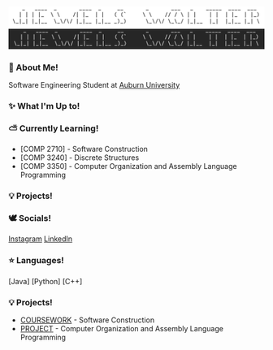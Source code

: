 ![Lightmode](https://github.com/jewelsw/jewelsw/blob/main/Screen%20Shot%202024-02-13%20at%204.27.07%20PM.png#gh-light-mode-only)
![Darkmode](https://github.com/jewelsw/jewelsw/blob/main/Screen%20Shot%202024-02-13%20at%204.28.27%20PM.png#gh-dark-mode-only)

### 🤍 About Me!
Software Engineering Student at [Auburn University](https://eng.auburn.edu/)

### ✨ What I'm Up to!

### ⛅️ Currently Learning!
- [COMP 2710] - Software Construction
- [COMP 3240] - Discrete Structures
- [COMP 3350] - Computer Organization and Assembly Language Programming

### 💡 Projects!

### 🕊 Socials!
<!--
[![](<img src='https://github.com/jewelsw/jewelsw/blob/main/insta%20logo.webp' width='25'>)](https://www.instagram.com/jewels.wolter/])
-->

[Instagram](https://www.instagram.com/jewels.wolter/) [LinkedIn](https://www.linkedin.com/in/ella-wolter/) 

### ⭐️ Languages!
[Java] [Python] [C++]

### 💡 Projects!
- [COURSEWORK](https://github.com/jewelsw/COMP-2710) - Software Construction
- [PROJECT]() - Computer Organization and Assembly Language Programming

